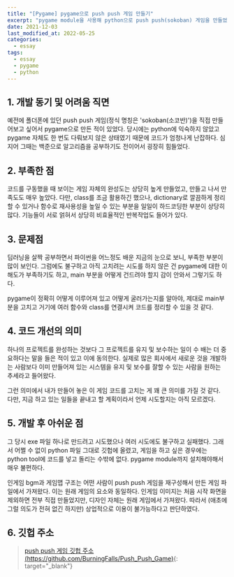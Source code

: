 ```yaml
---
title: "[Pygame] pygame으로 push push 게임 만들기"
excerpt: "pygame module을 사용해 python으로 push push(sokoban) 게임을 만들었던 경험"
date: 2021-12-03
last_modified_at: 2022-05-25
categories:
  - essay
tags:
  - essay
  - pygame
  - python
---
```


## 1. 개발 동기 및 어려움 직면

예전에 폴더폰에 있던 push push 게임(정식 명칭은 'sokoban(소코반)')을 직접 만들어보고 싶어서 pygame으로 만든 적이 있었다. 당시에는 python에 익숙하지 않았고 pygame 자체도 한 번도 다뤄보지 않은 상태였기 때문에 코드가 엄청나게 난잡하다. 심지어 그때는 백준으로 알고리즘을 공부하기도 전이어서 굉장히 힘들었다. 

## 2. 부족한 점

코드를 구동했을 때 보이는 게임 자체의 완성도는 상당히 높게 만들었고, 만들고 나서 만족도도 매우 높았다. 다만, class를 조금 활용하긴 했으나, dictionary로 깔끔하게 정리할 수 있거나 함수로 재사용성을 높일 수 있는 부분을 일일이 하드코딩한 부분이 상당히 많다. 기능들이 서로 얽혀서 상당히 비효율적인 반복작업도 들어가 있다. 

## 3. 문제점

딥러닝을 살짝 공부하면서 파이썬을 어느정도 배운 지금의 눈으로 보니, 부족한 부분이 많이 보인다. 그럼에도 불구하고 아직 고치려는 시도를 하지 않은 건 pygame에 대한 이해도가 부족하기도 하고, main 부분을 어떻게 건드려야 할지 감이 안와서 그렇기도 하다. 

pygame이 정확히 어떻게 이루어져 있고 어떻게 굴러가는지를 알아야, 제대로 main부분을 고치고 거기에 여러 함수와 class를 연결시켜 코드를 정리할 수 있을 것 같다.

## 4. 코드 개선의 의미

하나의 프로젝트를 완성하는 것보다 그 프로젝트를 유지 및 보수하는 일이 수 배는 더 중요하다는 말을 들은 적이 있고 이에 동의한다. 실제로 많은 회사에서 새로운 것을 개발하는 사람보다 이미 만들어져 있는 시스템을 유지 및 보수를 잘할 수 있는 사람을 원하는 추세라고 들어왔다. 

그런 의미에서 내가 만들어 놓은 이 게임 코드를 고치는 게 꽤 큰 의미를 가질 것 같다. 다만, 지금 하고 있는 일들을 끝내고 할 계획이라서 언제 시도할지는 아직 모르겠다.

## 5. 개발 후 아쉬운 점

그 당시 exe 파일 하나로 만드려고 시도했으나 여러 시도에도 불구하고 실패했다. 그래서 어쩔 수 없이 python 파일 그대로 깃헙에 올렸고, 게임을 하고 싶은 경우에는 python tool에 코드를 넣고 돌리는 수밖에 없다. pygame module까지 설치해야해서 매우 불편하다.

인게임 bgm과 게임맵 구조는 어떤 사람이 push push 게임을 재구성해서 만든 게임 파일에서 가져왔다. 이는 원래 게임의 요소와 동일하다. 인게임 이미지는 처음 시작 화면을 제외하면 전부 직접 만들었지만, 디자인 자체는 원래 게임에서 가져왔다. 따라서 (애초에 그럴 의도가 전혀 없긴 하지만) 상업적으로 이용이 불가능하다고 판단하였다.

## 6. 깃헙 주소

> [push push 게임 깃헙 주소 (https://github.com/BurningFalls/Push_Push_Game)](https://github.com/BurningFalls/Push_Push_Game){: target="_blank"}